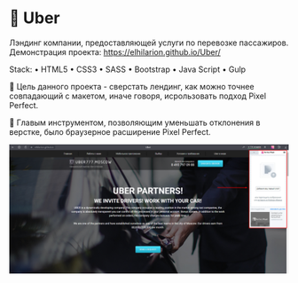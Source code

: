 # 🚕 Uber
Лэндинг компании, предоставляющей услуги по перевозке пассажиров. Демонстрация проекта: https://elhilarion.github.io/Uber/

Stack: • HTML5 • CSS3 • SASS • Bootstrap • Java Script • Gulp

🎯 Цель данного проекта - сверстать лендинг, как можно точнее совпадающий с макетом, иначе говоря, исрользовать подход Pixel Perfect. 

🔧 Главым инструментом, позволяющим уменьшать отклонения в верстке, было браузерное расширение Pixel Perfect. 

![Perfect Pixel](https://github.com/ElHilarion/Uber/blob/main/uber-pp.png)


